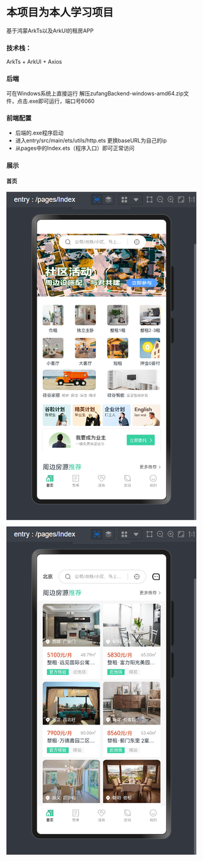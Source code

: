 # 本项目为本人学习项目
基于鸿蒙ArkTs以及ArkUI的租房APP

### 技术栈：
ArkTs + ArkUI + Axios

### 后端
可在Windows系统上直接运行
解压zufangBackend-windows-amd64.zip文件，点击.exe即可运行，端口号6060

### 前端配置
- 后端的.exe程序启动
- 进入entry/src/main/ets/utils/http.ets 更换baseURL为自己的ip
- 从pages中的Index.ets（程序入口）即可正常访问



### 展示
#### 首页
![img.png](image%2Fimg.png)

![img_1.png](image%2Fimg_1.png)